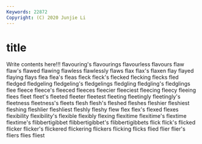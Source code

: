 ```yaml
---
Keywords: 22872
Copyright: (C) 2020 Junjie Li
---
```


# title

Write contents here!!!
flavouring's 
flavourings 
flavourless 
flavours 
flaw 
flaw's 
flawed 
flawing 
flawless
flawlessly 
flaws 
flax 
flax's 
flaxen 
flay 
flayed 
flaying 
flays 
flea
flea's 
fleas 
fleck 
fleck's 
flecked 
flecking 
flecks 
fled 
fledged 
fledgeling
fledgeling's 
fledgelings 
fledgling 
fledgling's 
fledglings 
flee 
fleece 
fleece's 
fleeced 
fleeces
fleecier 
fleeciest 
fleecing 
fleecy 
fleeing 
flees 
fleet 
fleet's 
fleeted 
fleeter
fleetest 
fleeting 
fleetingly 
fleetingly's 
fleetness 
fleetness's 
fleets 
flesh 
flesh's 
fleshed
fleshes 
fleshier 
fleshiest 
fleshing 
fleshlier 
fleshliest 
fleshly 
fleshy 
flew 
flex
flex's 
flexed 
flexes 
flexibility 
flexibility's 
flexible 
flexibly 
flexing 
flexitime 
flexitime's
flextime 
flextime's 
flibbertigibbet 
flibbertigibbet's 
flibbertigibbets 
flick 
flick's 
flicked 
flicker 
flicker's
flickered 
flickering 
flickers 
flicking 
flicks 
flied 
flier 
flier's 
fliers 
flies
fliest 
